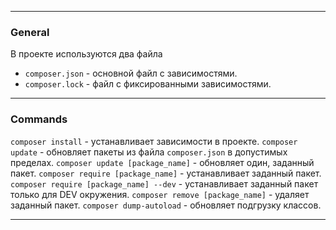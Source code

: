 ***
### General
В проекте используются два файла
- `composer.json` - основной файл с зависимостями.
- `composer.lock` - файл с фиксированными зависимостями.
***
### Commands
`composer install` - устанавливает зависимости в проекте.
`composer update` - обновляет пакеты из файла `composer.json` в допустимых пределах.
`composer update [package_name]` - обновляет один, заданный пакет.
`composer require [package_name]` - устанавливает заданный пакет.
`composer require [package_name] --dev` - устанавливает заданный пакет только для DEV окружения.
`composer remove [package_name]` - удаляет заданный пакет.
`composer dump-autoload` - обновляет подгрузку классов.
***
